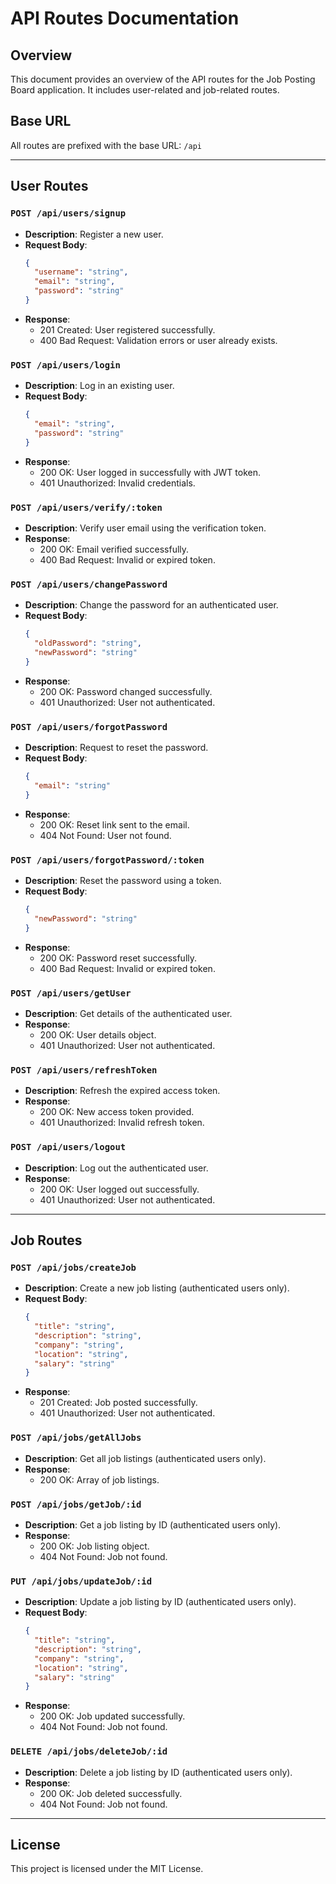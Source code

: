 # API Routes Documentation

## Overview

This document provides an overview of the API routes for the Job Posting Board application. It includes user-related and job-related routes.

## Base URL

All routes are prefixed with the base URL: `/api`

---

## User Routes

### `POST /api/users/signup`

- **Description**: Register a new user.
- **Request Body**:
  ```json
  {
    "username": "string",
    "email": "string",
    "password": "string"
  }
  ```
- **Response**:
  - 201 Created: User registered successfully.
  - 400 Bad Request: Validation errors or user already exists.

### `POST /api/users/login`

- **Description**: Log in an existing user.
- **Request Body**:
  ```json
  {
    "email": "string",
    "password": "string"
  }
  ```
- **Response**:
  - 200 OK: User logged in successfully with JWT token.
  - 401 Unauthorized: Invalid credentials.

### `POST /api/users/verify/:token`

- **Description**: Verify user email using the verification token.
- **Response**:
  - 200 OK: Email verified successfully.
  - 400 Bad Request: Invalid or expired token.

### `POST /api/users/changePassword`

- **Description**: Change the password for an authenticated user.
- **Request Body**:
  ```json
  {
    "oldPassword": "string",
    "newPassword": "string"
  }
  ```
- **Response**:
  - 200 OK: Password changed successfully.
  - 401 Unauthorized: User not authenticated.

### `POST /api/users/forgotPassword`

- **Description**: Request to reset the password.
- **Request Body**:
  ```json
  {
    "email": "string"
  }
  ```
- **Response**:
  - 200 OK: Reset link sent to the email.
  - 404 Not Found: User not found.

### `POST /api/users/forgotPassword/:token`

- **Description**: Reset the password using a token.
- **Request Body**:
  ```json
  {
    "newPassword": "string"
  }
  ```
- **Response**:
  - 200 OK: Password reset successfully.
  - 400 Bad Request: Invalid or expired token.

### `POST /api/users/getUser`

- **Description**: Get details of the authenticated user.
- **Response**:
  - 200 OK: User details object.
  - 401 Unauthorized: User not authenticated.

### `POST /api/users/refreshToken`

- **Description**: Refresh the expired access token.
- **Response**:
  - 200 OK: New access token provided.
  - 401 Unauthorized: Invalid refresh token.

### `POST /api/users/logout`

- **Description**: Log out the authenticated user.
- **Response**:
  - 200 OK: User logged out successfully.
  - 401 Unauthorized: User not authenticated.

---

## Job Routes

### `POST /api/jobs/createJob`

- **Description**: Create a new job listing (authenticated users only).
- **Request Body**:
  ```json
  {
    "title": "string",
    "description": "string",
    "company": "string",
    "location": "string",
    "salary": "string"
  }
  ```
- **Response**:
  - 201 Created: Job posted successfully.
  - 401 Unauthorized: User not authenticated.

### `POST /api/jobs/getAllJobs`

- **Description**: Get all job listings (authenticated users only).
- **Response**:
  - 200 OK: Array of job listings.

### `POST /api/jobs/getJob/:id`

- **Description**: Get a job listing by ID (authenticated users only).
- **Response**:
  - 200 OK: Job listing object.
  - 404 Not Found: Job not found.

### `PUT /api/jobs/updateJob/:id`

- **Description**: Update a job listing by ID (authenticated users only).
- **Request Body**:
  ```json
  {
    "title": "string",
    "description": "string",
    "company": "string",
    "location": "string",
    "salary": "string"
  }
  ```
- **Response**:
  - 200 OK: Job updated successfully.
  - 404 Not Found: Job not found.

### `DELETE /api/jobs/deleteJob/:id`

- **Description**: Delete a job listing by ID (authenticated users only).
- **Response**:
  - 200 OK: Job deleted successfully.
  - 404 Not Found: Job not found.

---

## License

This project is licensed under the MIT License.
